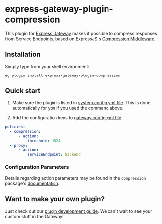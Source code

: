 # express-gateway-plugin-compression

This plugin for [Express Gateway](https://express-gateway.io) makes it possible to compress responses from Service Endpoints, based on ExpressJS's 
[Compression Middleware](https://github.com/expressjs/compression).

## Installation

Simply type from your shell environment:

```bash
eg plugin install express-gateway-plugin-compression
```

## Quick start

1. Make sure the plugin is listed in [system.config.yml file](https://www.express-gateway.io/docs/configuration/system.config.yml/).
This is done automatically for you if you used the command above.

2. Add the configuration keys to [gateway.config.yml file](https://www.express-gateway.io/docs/configuration/gateway.config.yml/).

```yaml
policies:
  - compression:
      - action:
          threshold: 1024
  - proxy:
      - action:
          serviceEndpoint: backend
```

### Configuration Parameters

Details regarding action parameters may be found in the `compression` package's [documentation](https://github.com/expressjs/compression#compressionoptions).

## Want to make your own plugin?

Just check out our [plugin development guide](https://www.express-gateway.io/docs/plugins/).
We can't wait to see your custom stuff in the Gateway!
